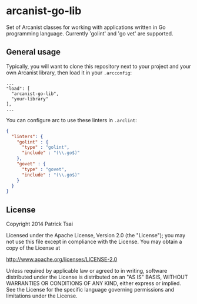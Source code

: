 arcanist-go-lib
===================

Set of Arcanist classes for working with applications written in Go programming language. Currently 'golint' and 'go vet' are supported.

## General usage

Typically, you will want to clone this repository next to your project and your
own Arcanist library, then load it in your `.arcconfig`:

```
...
"load": [
  "arcanist-go-lib",
  "your-library"
],
...
```

You can configure arc to use these linters in `.arclint`:

```json
{
  "linters": {
    "golint" : {
      "type" : "golint",
      "include" : "(\\.go$)"
    },
    "govet" : {
      "type" : "govet",
      "include" : "(\\.go$)"
    }
  }
}
```

## License

Copyright 2014 Patrick Tsai

Licensed under the Apache License, Version 2.0 (the "License");
you may not use this file except in compliance with the License.
You may obtain a copy of the License at

http://www.apache.org/licenses/LICENSE-2.0

Unless required by applicable law or agreed to in writing, software
distributed under the License is distributed on an "AS IS" BASIS,
WITHOUT WARRANTIES OR CONDITIONS OF ANY KIND, either express or implied.
See the License for the specific language governing permissions and
limitations under the License.
